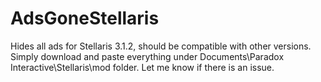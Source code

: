 # AdsGoneStellaris
Hides all ads for Stellaris 3.1.2, should be compatible with other versions.
Simply download and paste everything under Documents\Paradox Interactive\Stellaris\mod folder.
Let me know if there is an issue.
